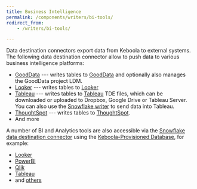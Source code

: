 ```yaml
---
title: Business Intelligence
permalink: /components/writers/bi-tools/
redirect_from:
    - /writers/bi-tools/

---
```


Data destination connectors export data from Keboola to external systems. The following data destination connector
allow to push data to various business intelligence platforms:

- [GoodData](/components/writers/bi-tools/gooddata/) --- writes tables to [GoodData](https://www.gooddata.com/) and optionally also manages the GoodData project LDM.
- [Looker](/components/writers/bi-tools/looker/) --- writes tables to [Looker](https://looker.com/)
- [Tableau](/components/writers/bi-tools/tableau/) --- writes tables to [Tableau](https://www.tableau.com/) TDE files, which can be downloaded or uploaded to Dropbox, Google Drive or Tableau Server. You can also use the [Snowflake writer](/components/writers/database/snowflake/) to send data into Tableau.
- [ThoughtSpot](/components/writers/bi-tools/thoughtspot) --- writes tables to [ThoughtSpot](https://www.thoughtspot.com/product).
- And more

A number of BI and Analytics tools are also accessible via the [Snowflake data destination connector](/components/writers/database/snowflake/) using the
[Keboola-Provisioned Database](/components/writers/database/snowflake/#using-keboola-provisioned-database), for example:

 - [Looker](/components/writers/database/snowflake/#connect-to-looker)
 - [PowerBI](/components/writers/database/snowflake/#connect-to-power-bi-desktop)
 - [Qlik](/components/writers/database/snowflake/#connect-to-qlik)
 - [Tableau](/components/writers/database/snowflake/#connect-to-tableau)
- and [others](https://components.keboola.com/components)
